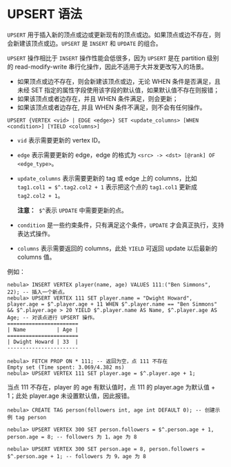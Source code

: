 # UPSERT 语法

`UPSERT` 用于插入新的顶点或边或更新现有的顶点或边。如果顶点或边不存在，则会新建该顶点或边。`UPSERT` 是 `INSERT` 和 `UPDATE` 的组合。

`UPSERT` 操作相比于 `INSERT` 操作性能会低很多，因为 `UPSERT` 是在 partition 级别的 read-modify-write 串行化操作，因此不适用于大并发更改写入的场景。

- 如果顶点或边不存在，则会新建该顶点或边，无论 WHEN 条件是否满足，且未经 SET 指定的属性字段使用该字段的默认值，如果默认值不存在则报错；
- 如果该顶点或者边存在，并且 WHEN 条件满足，则会更新；
- 如果该顶点或者边存在, 并且 WHEN 条件不满足，则不会有任何操作。

```ngql
UPSERT {VERTEX <vid> | EDGE <edge>} SET <update_columns> [WHEN <condition>] [YIELD <columns>]
```

- `vid` 表示需要更新的 vertex ID。
- `edge` 表示需要更新的 edge，edge 的格式为 `<src> -> <dst> [@rank] OF <edge_type>`。
- `update_columns` 表示需要更新的 tag 或 edge 上的 columns，比如 `tag1.col1 = $^.tag2.col2 + 1` 表示把这个点的 `tag1.col1` 更新成 `tag2.col2 + 1`。

    **注意：**  `$^`表示 `UPDATE` 中需要更新的点。

- `condition` 是一些约束条件，只有满足这个条件，`UPDATE` 才会真正执行，支持表达式操作。
- `columns` 表示需要返回的 columns，此处 `YIELD` 可返回 update 以后最新的 columns 值。

例如：

```ngql
nebula> INSERT VERTEX player(name, age) VALUES 111:("Ben Simmons", 22); -- 插入一个新点。
nebula> UPSERT VERTEX 111 SET player.name = "Dwight Howard", player.age = $^.player.age + 11 WHEN $^.player.name == "Ben Simmons" && $^.player.age > 20 YIELD $^.player.name AS Name, $^.player.age AS Age; -- 对该点进行 UPSERT 操作。
=======================
| Name          | Age |
=======================
| Dwight Howard | 33  |
-----------------------
```

```ngql
nebula> FETCH PROP ON * 111; -- 返回为空，点 111 不存在
Empty set (Time spent: 3.069/4.382 ms)
nebula> UPSERT VERTEX 111 SET player.age = $^.player.age + 1;
```

当点 111 不存在，player 的 age 有默认值时，点 111 的 player.age 为默认值 + 1；此处 player.age 未设置默认值，因此报错。

```ngql
nebula> CREATE TAG person(followers int, age int DEFAULT 0); -- 创建示例 tag person

nebula> UPSERT VERTEX 300 SET person.followers = $^.person.age + 1,  person.age = 8; -- followers 为 1，age 为 8

nebula> UPSERT VERTEX 300 SET person.age = 8, person.followers = $^.person.age + 1; -- followers 为 9，age 为 8
```
